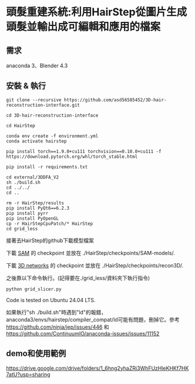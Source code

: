 # 頭髮重建系統:利用HairStep從圖片生成頭髮並輸出成可編輯和應用的檔案 

## 需求
anaconda 3、Blender 4.3

## 安裝 & 執行
  ```
git clone --recursive https://github.com/asd56585452/3D-hair-reconstruction-interface.git

cd 3D-hair-reconstruction-interface

cd HairStep

conda env create -f environment.yml
conda activate hairstep

pip install torch==1.9.0+cu111 torchvision==0.10.0+cu111 -f https://download.pytorch.org/whl/torch_stable.html

pip install -r requirements.txt

cd external/3DDFA_V2
sh ./build.sh
cd ../../
cd ..

rm -r HairStep/results
pip install PyQt6==6.2.3
pip install pyrr
pip install PyOpenGL
cp -r HairStepCpuPatch/* HairStep
cd grid_less
  ```
接著去HairStep的github下載模型檔案

下載 [SAM](https://dl.fbaipublicfiles.com/segment_anything/sam_vit_h_4b8939.pth) 的 checkpoint 並放在 ./HairStep/checkpoints/SAM-models/. 

下載 [3D networks](https://drive.google.com/file/d/1-akuukaYYtJDta24AAqVdgUOGte4EmQf/view?usp=drive_link) 的 checkpoint 並放在 ./HairStep/checkpoints/recon3D/.

之後靠以下命令執行。(記得要在./grid_less/資料夾下執行指令)
```
python grid_slicer.py
```

Code is tested on Ubuntu 24.04 LTS.

如果執行"sh ./build.sh"時遇到"ld"的報錯，anaconda3/envs/hairstep/compiler_compat/ld可能有問題，刪掉它。參考
https://github.com/ninia/jep/issues/446
和
https://github.com/ContinuumIO/anaconda-issues/issues/11152

## demo和使用範例

https://drive.google.com/drive/folders/1_6hng2yhaZRj3WhFUzHleKHKf7HK7atU?usp=sharing

